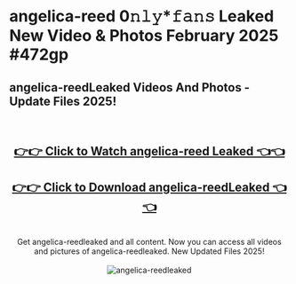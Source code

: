 # angelica-reed 0𝚗𝚕𝚢*𝚏𝚊𝚗𝚜 Leaked New Video & Photos February 2025 #472gp

<h2>angelica-reedLeaked Videos And Photos - Update Files 2025!</h2>
<br>
<div align="center">
<h2><a href="https://mediaupload.pro?title=angelica-reed&ref=11F" rel="nofollow">👉👉 Click to Watch angelica-reed Leaked 👈👈</a></h2>
<h2><a href="https://mediaupload.pro?title=angelica-reed&ref=11F" rel="nofollow">👉👉 Click to Download angelica-reedLeaked 👈👈</a></h2>
<br>
Get angelica-reedleaked and all content. Now you can access all videos and pictures of angelica-reedleaked. New Updated Files 2025!
<br>
<br>
<a href="https://mediaupload.pro?title=angelica-reed&ref=11F" rel="nofollow" data-target="animated-image.originalLink"><img src="https://i.ibb.co/Gkj2r4b/banner.png" alt="angelica-reedleaked" style="max-width: 100%; display: inline-block;" data-target="animated-image.originalImage"></a>
</div>
<br>

